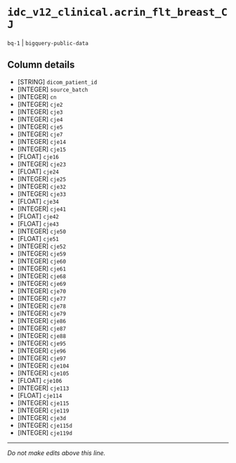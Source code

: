 # `idc_v12_clinical.acrin_flt_breast_CJ`
`bq-1` | `bigquery-public-data`

## Column details
* [STRING]    `dicom_patient_id`
* [INTEGER]   `source_batch`
* [INTEGER]   `cn`
* [INTEGER]   `cje2`
* [INTEGER]   `cje3`
* [INTEGER]   `cje4`
* [INTEGER]   `cje5`
* [INTEGER]   `cje7`
* [INTEGER]   `cje14`
* [INTEGER]   `cje15`
* [FLOAT]     `cje16`
* [INTEGER]   `cje23`
* [FLOAT]     `cje24`
* [INTEGER]   `cje25`
* [INTEGER]   `cje32`
* [INTEGER]   `cje33`
* [FLOAT]     `cje34`
* [INTEGER]   `cje41`
* [FLOAT]     `cje42`
* [FLOAT]     `cje43`
* [INTEGER]   `cje50`
* [FLOAT]     `cje51`
* [INTEGER]   `cje52`
* [INTEGER]   `cje59`
* [INTEGER]   `cje60`
* [INTEGER]   `cje61`
* [INTEGER]   `cje68`
* [INTEGER]   `cje69`
* [INTEGER]   `cje70`
* [INTEGER]   `cje77`
* [INTEGER]   `cje78`
* [INTEGER]   `cje79`
* [INTEGER]   `cje86`
* [INTEGER]   `cje87`
* [INTEGER]   `cje88`
* [INTEGER]   `cje95`
* [INTEGER]   `cje96`
* [INTEGER]   `cje97`
* [INTEGER]   `cje104`
* [INTEGER]   `cje105`
* [FLOAT]     `cje106`
* [INTEGER]   `cje113`
* [FLOAT]     `cje114`
* [INTEGER]   `cje115`
* [INTEGER]   `cje119`
* [INTEGER]   `cje3d`
* [INTEGER]   `cje115d`
* [INTEGER]   `cje119d`

-------------------------------------------------------------------------------
*Do not make edits above this line.*
